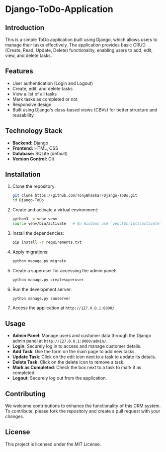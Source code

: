 # Django-ToDo-Application

## Introduction

This is a simple ToDo application built using Django, which allows users to manage their tasks effectively. The application provides basic CRUD (Create, Read, Update, Delete) functionality, enabling users to add, edit, view, and delete tasks.

## Features

- User authentication (Login and Logout)
- Create, edit, and delete tasks
- View a list of all tasks
- Mark tasks as completed or not
- Responsive design
- Built using Django's class-based views (CBVs) for better structure and reusability


## Technology Stack

- **Backend:** Django
- **Frontend:** HTML, CSS
- **Database:** SQLite (default)
- **Version Control:** Git

## Installation

1. Clone the repository:
    ```bash
    git clone https://github.com/TonyBhaskar/Django-ToDo.git
    cd Django-ToDo
    ```

2. Create and activate a virtual environment:
    ```bash
    python3 -m venv venv
    source venv/bin/activate   # On Windows use `venv\Scripts\activate`
    ```

3. Install the dependencies:
    ```bash
    pip install -r requirements.txt
    ```

4. Apply migrations:
    ```bash
    python manage.py migrate
    ```

5. Create a superuser for accessing the admin panel:
    ```bash
    python manage.py createsuperuser
    ```

6. Run the development server:
    ```bash
    python manage.py runserver
    ```

7. Access the application at `http://127.0.0.1:8000/`.

## Usage

- **Admin Panel**: Manage users and customer data through the Django admin panel at `http://127.0.0.1:8000/admin/`.
- **Login**: Securely log in to access and manage customer details.
- **Add Task**: Use the form on the main page to add new tasks.
- **Update Task**: Click on the edit icon next to a task to update its details.
- **Delete Task**: Click on the delete icon to remove a task.
- **Mark as Completed**: Check the box next to a task to mark it as completed.
- **Logout**: Securely log out from the application.

## Contributing

We welcome contributions to enhance the functionality of this CRM system. To contribute, please fork the repository and create a pull request with your changes.

## License

This project is licensed under the MIT License.
